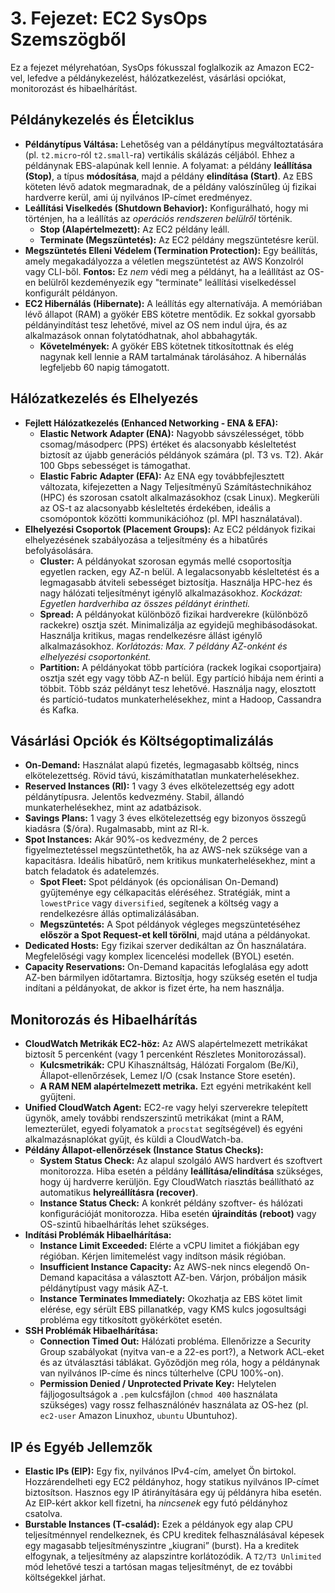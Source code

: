 
# 3. Fejezet: EC2 SysOps Szemszögből

Ez a fejezet mélyrehatóan, SysOps fókusszal foglalkozik az Amazon EC2-vel, lefedve a példánykezelést, hálózatkezelést, vásárlási opciókat, monitorozást és hibaelhárítást.

## Példánykezelés és Életciklus

- **Példánytípus Váltása:** Lehetőség van a példánytípus megváltoztatására (pl. `t2.micro`-ról `t2.small`-ra) vertikális skálázás céljából. Ehhez a példánynak EBS-alapúnak kell lennie. A folyamat: a példány **leállítása (Stop)**, a típus **módosítása**, majd a példány **elindítása (Start)**. Az EBS köteten lévő adatok megmaradnak, de a példány valószínűleg új fizikai hardverre kerül, ami új nyilvános IP-címet eredményez.
- **Leállítási Viselkedés (Shutdown Behavior):** Konfigurálható, hogy mi történjen, ha a leállítás az *operációs rendszeren belülről* történik.
  - **Stop (Alapértelmezett):** Az EC2 példány leáll.
  - **Terminate (Megszüntetés):** Az EC2 példány megszüntetésre kerül.
- **Megszüntetés Elleni Védelem (Termination Protection):** Egy beállítás, amely megakadályozza a véletlen megszüntetést az AWS Konzolról vagy CLI-ből. **Fontos:** Ez *nem* védi meg a példányt, ha a leállítást az OS-en belülről kezdeményezik egy "terminate" leállítási viselkedéssel konfigurált példányon.
- **EC2 Hibernálás (Hibernate):** A leállítás egy alternatívája. A memóriában lévő állapot (RAM) a gyökér EBS kötetre mentődik. Ez sokkal gyorsabb példányindítást tesz lehetővé, mivel az OS nem indul újra, és az alkalmazások onnan folytatódhatnak, ahol abbahagyták.
  - **Követelmények:** A gyökér EBS kötetnek titkosítottnak és elég nagynak kell lennie a RAM tartalmának tárolásához. A hibernálás legfeljebb 60 napig támogatott.

## Hálózatkezelés és Elhelyezés

- **Fejlett Hálózatkezelés (Enhanced Networking - ENA & EFA):**
  - **Elastic Network Adapter (ENA):** Nagyobb sávszélességet, több csomag/másodperc (PPS) értéket és alacsonyabb késleltetést biztosít az újabb generációs példányok számára (pl. T3 vs. T2). Akár 100 Gbps sebességet is támogathat.
  - **Elastic Fabric Adapter (EFA):** Az ENA egy továbbfejlesztett változata, kifejezetten a Nagy Teljesítményű Számítástechnikához (HPC) és szorosan csatolt alkalmazásokhoz (csak Linux). Megkerüli az OS-t az alacsonyabb késleltetés érdekében, ideális a csomópontok közötti kommunikációhoz (pl. MPI használatával).
- **Elhelyezési Csoportok (Placement Groups):** Az EC2 példányok fizikai elhelyezésének szabályozása a teljesítmény és a hibatűrés befolyásolására.
  - **Cluster:** A példányokat szorosan egymás mellé csoportosítja egyetlen racken, egy AZ-n belül. A legalacsonyabb késleltetést és a legmagasabb átviteli sebességet biztosítja. Használja HPC-hez és nagy hálózati teljesítményt igénylő alkalmazásokhoz. *Kockázat: Egyetlen hardverhiba az összes példányt érintheti.*
  - **Spread:** A példányokat különböző fizikai hardverekre (különböző rackekre) osztja szét. Minimalizálja az egyidejű meghibásodásokat. Használja kritikus, magas rendelkezésre állást igénylő alkalmazásokhoz. *Korlátozás: Max. 7 példány AZ-onként és elhelyezési csoportonként.*
  - **Partition:** A példányokat több partícióra (rackek logikai csoportjaira) osztja szét egy vagy több AZ-n belül. Egy partíció hibája nem érinti a többit. Több száz példányt tesz lehetővé. Használja nagy, elosztott és partíció-tudatos munkaterhelésekhez, mint a Hadoop, Cassandra és Kafka.

## Vásárlási Opciók és Költségoptimalizálás

- **On-Demand:** Használat alapú fizetés, legmagasabb költség, nincs elkötelezettség. Rövid távú, kiszámíthatatlan munkaterhelésekhez.
- **Reserved Instances (RI):** 1 vagy 3 éves elkötelezettség egy adott példánytípusra. Jelentős kedvezmény. Stabil, állandó munkaterhelésekhez, mint az adatbázisok.
- **Savings Plans:** 1 vagy 3 éves elkötelezettség egy bizonyos összegű kiadásra ($/óra). Rugalmasabb, mint az RI-k.
- **Spot Instances:** Akár 90%-os kedvezmény, de 2 perces figyelmeztetéssel megszüntethetők, ha az AWS-nek szüksége van a kapacitásra. Ideális hibatűrő, nem kritikus munkaterhelésekhez, mint a batch feladatok és adatelemzés.
  - **Spot Fleet:** Spot példányok (és opcionálisan On-Demand) gyűjteménye egy célkapacitás eléréséhez. Stratégiák, mint a `lowestPrice` vagy `diversified`, segítenek a költség vagy a rendelkezésre állás optimalizálásában.
  - **Megszüntetés:** A Spot példányok végleges megszüntetéséhez **először a Spot Request-et kell törölni**, majd utána a példányokat.
- **Dedicated Hosts:** Egy fizikai szerver dedikáltan az Ön használatára. Megfelelőségi vagy komplex licencelési modellek (BYOL) esetén.
- **Capacity Reservations:** On-Demand kapacitás lefoglalása egy adott AZ-ben bármilyen időtartamra. Biztosítja, hogy szükség esetén el tudja indítani a példányokat, de akkor is fizet érte, ha nem használja.

## Monitorozás és Hibaelhárítás

- **CloudWatch Metrikák EC2-höz:** Az AWS alapértelmezett metrikákat biztosít 5 percenként (vagy 1 percenként Részletes Monitorozással).
  - **Kulcsmetrikák:** CPU Kihasználtság, Hálózati Forgalom (Be/Ki), Állapot-ellenőrzések, Lemez I/O (csak Instance Store esetén).
  - **A RAM NEM alapértelmezett metrika.** Ezt egyéni metrikaként kell gyűjteni.
- **Unified CloudWatch Agent:** EC2-re vagy helyi szerverekre telepített ügynök, amely további rendszerszintű metrikákat (mint a RAM, lemezterület, egyedi folyamatok a `procstat` segítségével) és egyéni alkalmazásnaplókat gyűjt, és küldi a CloudWatch-ba.
- **Példány Állapot-ellenőrzések (Instance Status Checks):**
  - **System Status Check:** Az alapul szolgáló AWS hardvert és szoftvert monitorozza. Hiba esetén a példány **leállítása/elindítása** szükséges, hogy új hardverre kerüljön. Egy CloudWatch riasztás beállítható az automatikus **helyreállításra (recover)**.
  - **Instance Status Check:** A konkrét példány szoftver- és hálózati konfigurációját monitorozza. Hiba esetén **újraindítás (reboot)** vagy OS-szintű hibaelhárítás lehet szükséges.
- **Indítási Problémák Hibaelhárítása:**
  - **Instance Limit Exceeded:** Elérte a vCPU limitet a fiókjában egy régióban. Kérjen limitemelést vagy indítson másik régióban.
  - **Insufficient Instance Capacity:** Az AWS-nek nincs elegendő On-Demand kapacitása a választott AZ-ben. Várjon, próbáljon másik példánytípust vagy másik AZ-t.
  - **Instance Terminates Immediately:** Okozhatja az EBS kötet limit elérése, egy sérült EBS pillanatkép, vagy KMS kulcs jogosultsági probléma egy titkosított gyökérkötet esetén.
- **SSH Problémák Hibaelhárítása:**
  - **Connection Timed Out:** Hálózati probléma. Ellenőrizze a Security Group szabályokat (nyitva van-e a 22-es port?), a Network ACL-eket és az útválasztási táblákat. Győződjön meg róla, hogy a példánynak van nyilvános IP-címe és nincs túlterhelve (CPU 100%-on).
  - **Permission Denied / Unprotected Private Key:** Helytelen fájljogosultságok a `.pem` kulcsfájlon (`chmod 400` használata szükséges) vagy rossz felhasználónév használata az OS-hez (pl. `ec2-user` Amazon Linuxhoz, `ubuntu` Ubuntuhoz).

## IP és Egyéb Jellemzők

- **Elastic IPs (EIP):** Egy fix, nyilvános IPv4-cím, amelyet Ön birtokol. Hozzárendelheti egy EC2 példányhoz, hogy statikus nyilvános IP-címet biztosítson. Hasznos egy IP átirányítására egy új példányra hiba esetén. Az EIP-kért akkor kell fizetni, ha *nincsenek* egy futó példányhoz csatolva.
- **Burstable Instances (T-család):** Ezek a példányok egy alap CPU teljesítménnyel rendelkeznek, és CPU kreditek felhasználásával képesek egy magasabb teljesítményszintre „kiugrani” (burst). Ha a kreditek elfogynak, a teljesítmény az alapszintre korlátozódik. A `T2/T3 Unlimited` mód lehetővé teszi a tartósan magas teljesítményt, de ez további költségekkel járhat.
